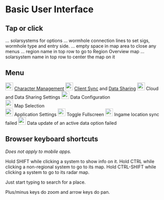 # Basic User Interface

## Tap or click
... solarsystems for options
... wormhole connection lines to set sigs, wormhole type and entry side.
... empty space in map area to close any menus
... region name in top row to go to Region Overview map
... solarsystem name in top row to center the map on it

## Menu
<img src="https://raw.githubusercontent.com/Risingson/eedocs/master/docs/images/User-100_26_100_off.png" width="24" height="24" > [Character Management](https://eedocs.readthedocs.io/en/latest/sync/character-management/)
<img src="https://raw.githubusercontent.com/Risingson/eedocs/master/docs/images/Marker-100_off.png" width="24" height="24" > [Client Sync](https://eedocs.readthedocs.io/en/latest/sync/client-synchronisation/) and [Data Sharing](https://eedocs.readthedocs.io/en/latest/sharing/data-sharing/)
<img src="https://raw.githubusercontent.com/Risingson/eedocs/master/docs/images/Share-100_off.png" width="24" height="24" > Cloud and Data Sharing Settings
<img src="https://raw.githubusercontent.com/Risingson/eedocs/master/docs/images/Node-100_off.png" width="24" height="24" > Data Configuration<br><img src="https://raw.githubusercontent.com/Risingson/eedocs/master/docs/images/Map-100_off.png" width="24" height="24" style="opacity:0.8;"> Map Selection<br><img src="https://raw.githubusercontent.com/Risingson/eedocs/master/docs/images/Settings-100_off.png" width="24" height="24" > Application Settings
<img src="https://raw.githubusercontent.com/Risingson/eedocs/master/docs/images/Fullscreen-100_off.png" width="24" height="24" style="opacity:0.8;"> Toggle Fullscreen
<img src="https://raw.githubusercontent.com/Risingson/eedocs/master/docs/images/Marker-100_fail.png" width="24" height="24" style="opacity:0.8;"> Ingame location sync failed
<img src="https://raw.githubusercontent.com/Risingson/eedocs/master/docs/images/NodeRed-100_on.png" width="24" height="24" border="0" style="opacity:0.9;"> Data update of an active data option failed

## Browser keyboard shortcuts
*Does not apply to mobile apps.* 

Hold SHIFT while clicking a system to show info on it.
Hold CTRL while clicking a non-regional system to go to its map.
Hold CTRL-SHIFT while clicking a system to go to its radar map.

Just start typing to search for a place.

Plus/minus keys do zoom and arrow keys do pan.

<!--stackedit_data:
eyJoaXN0b3J5IjpbLTI4NTk4NDA2M119
-->